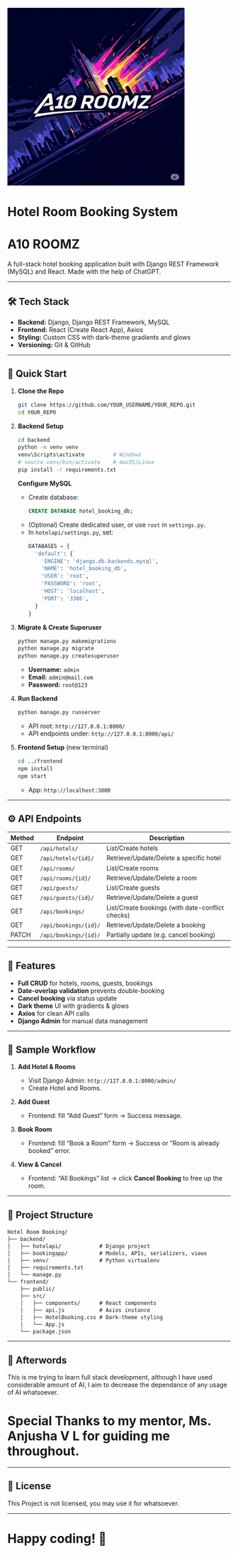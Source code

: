 <p>
  <img src="frontend/public/logo.png" alt="Hotel Logo" width="400"/>
</p>


# Hotel Room Booking System

# A10 ROOMZ

A full-stack hotel booking application built with Django REST Framework (MySQL) and React.
Made with the help of ChatGPT.

---

## 🛠️ Tech Stack

- **Backend:** Django, Django REST Framework, MySQL
- **Frontend:** React (Create React App), Axios
- **Styling:** Custom CSS with dark-theme gradients and glows
- **Versioning:** Git & GitHub

---

## 🚀 Quick Start

1. **Clone the Repo**

   ```bash
   git clone https://github.com/YOUR_USERNAME/YOUR_REPO.git
   cd YOUR_REPO
   ```

2. **Backend Setup**

   ```bash
   cd backend
   python -m venv venv
   venv\Scripts\activate         # Windows
   # source venv/bin/activate    # macOS/Linux
   pip install -r requirements.txt
   ```

   **Configure MySQL**

   - Create database:
     ```sql
     CREATE DATABASE hotel_booking_db;
     ```
   - (Optional) Create dedicated user, or use `root` in `settings.py`.
   - In `hotelapi/settings.py`, set:
     ```py
     DATABASES = {
       'default': {
         'ENGINE': 'django.db.backends.mysql',
         'NAME': 'hotel_booking_db',
         'USER': 'root',
         'PASSWORD': 'root',
         'HOST': 'localhost',
         'PORT': '3306',
       }
     }
     ```

3. **Migrate & Create Superuser**

   ```bash
   python manage.py makemigrations
   python manage.py migrate
   python manage.py createsuperuser
   ```

   - **Username:** `admin`
   - **Email:** `admin@mail.com`
   - **Password:** `root@123`

4. **Run Backend**

   ```bash
   python manage.py runserver
   ```

   - API root: `http://127.0.0.1:8000/`
   - API endpoints under: `http://127.0.0.1:8000/api/`

5. **Frontend Setup** (new terminal)

   ```bash
   cd ../frontend
   npm install
   npm start
   ```

   - App: `http://localhost:3000`

---

## ⚙️ API Endpoints

| Method | Endpoint              | Description                                      |
| ------ | --------------------- | ------------------------------------------------ |
| GET    | `/api/hotels/`        | List/Create hotels                               |
| GET    | `/api/hotels/{id}/`   | Retrieve/Update/Delete a specific hotel          |
| GET    | `/api/rooms/`         | List/Create rooms                                |
| GET    | `/api/rooms/{id}/`    | Retrieve/Update/Delete a room                    |
| GET    | `/api/guests/`        | List/Create guests                               |
| GET    | `/api/guests/{id}/`   | Retrieve/Update/Delete a guest                   |
| GET    | `/api/bookings/`      | List/Create bookings (with date-conflict checks) |
| GET    | `/api/bookings/{id}/` | Retrieve/Update/Delete a booking                 |
| PATCH  | `/api/bookings/{id}/` | Partially update (e.g. cancel booking)           |

---

## 🎯 Features

- **Full CRUD** for hotels, rooms, guests, bookings
- **Date-overlap validation** prevents double-booking
- **Cancel booking** via status update
- **Dark theme** UI with gradients & glows
- **Axios** for clean API calls
- **Django Admin** for manual data management

---

## 🧪 Sample Workflow

1. **Add Hotel & Rooms**

   - Visit Django Admin: `http://127.0.0.1:8000/admin/`
   - Create Hotel and Rooms.

2. **Add Guest**

   - Frontend: fill “Add Guest” form → Success message.

3. **Book Room**

   - Frontend: fill “Book a Room” form → Success or “Room is already booked” error.

4. **View & Cancel**

   - Frontend: “All Bookings” list → click **Cancel Booking** to free up the room.

---

## 📂 Project Structure

```
Hotel Room Booking/
├── backend/
│   ├── hotelapi/            # Django project
│   ├── bookingapp/          # Models, APIs, serializers, views
│   ├── venv/                # Python virtualenv
│   ├── requirements.txt
│   └── manage.py
└── frontend/
    ├── public/
    ├── src/
    │   ├── components/      # React components
    │   ├── api.js           # Axios instance
    │   ├── HotelBooking.css # Dark-theme styling
    │   └── App.js
    └── package.json
```

---

## 🤝 Afterwords

This is me trying to learn full stack development, although I have used considerable amount of AI, I aim to decrease the dependance
of any usage of AI whatsoever.
# Special Thanks to my mentor, Ms. Anjusha V L for guiding me throughout.

---

## 📝 License

This Project is not licensed, you may use it for whatsoever. 

---

# Happy coding! 🚀

